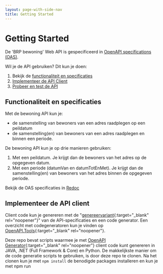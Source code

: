 ```yaml
---
layout: page-with-side-nav
title: Getting Started
---
```

# Getting Started

De 'BRP bewoning' Web API is gespecificeerd in [OpenAPI specifications (OAS)](https://swagger.io/specification/).

Wil je de API gebruiken? Dit kun je doen:

1. Bekijk de [functionaliteit en specificaties](#functionaliteit-en-specificaties)
2. [Implementeer de API Client](#implementeer-de-api-client)
3. [Probeer en test de API](#probeer-en-test-de-api)

## Functionaliteit en specificaties
Met de bewoning API kun je:
* de samenstelling van bewoners van een adres raadplegen op een peildatum 
* de samenstelling(en) van bewoners van een adres raadplegen en binnen een periode.

De bewoning API kun je op drie manieren gebruiken:
1. Met een peildatum. Je krijgt dan de bewoners van het adres op de opgegeven datum.
2. Met een periode (datumVan en datumTotEnMet). Je krijgt dan de samenstelling(en) van bewoners van het adres binnen de opgegeven periode.

Bekijk de OAS specificaties in [Redoc](https://brp-api.github.io/Haal-Centraal-BRP-bewoning/redoc-io)

## Implementeer de API client
Client code kun je genereren met de "[genereervariant](https://github.com/BRP-API/Haal-Centraal-BRP-bewoning/blob/master/specificatie/genereervariant/openapi.yaml){:target="_blank" rel="noopener"}" van de API-specificaties en een code generator. Een overzicht met codegeneratoren kun je vinden op [OpenAPI.Tools](https://openapi.tools/#sdk){:target="_blank" rel="noopener"}.

Deze repo bevat scripts waarmee je met [OpenAPI Generator](https://openapi-generator.tech/){:target="_blank" rel="noopener"} client code kunt genereren in JAVA, .NET (Full Framework & Core) en Python. De makkelijkste manier om de code generatie scripts te gebruiken, is door deze repo te clonen. Na het clonen kun je met `npm install` de benodigde packages installeren en kun je met npm run <script naam> één van de volgende scripts uitvoeren:
- oas:generate-java-client (voor JAVA client code)
- oas:generate-netcore-client (voor .NET Core client code)
- oas:generate-net-client (voor .NET Full Framework client code)
- oas:generate-python-client (voor Python client code)

Een lijst met andere ondersteunde generator opties kun je vinden in de [Generators List](https://openapi-generator.tech/docs/generators){:target="_blank" rel="noopener"} van OpenAPI Generator.

Note. De prerequisite van OpenAPI Generator is JAVA. Je moet een JAVA runtime installeren voordat je OpenAPI Generator kunt gebruiken
  
## Probeer en test de API
Volgt binnenkort


